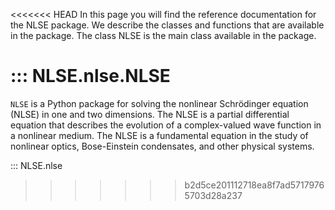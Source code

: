 <<<<<<< HEAD
In this page you will find the reference documentation for the NLSE package.
We describe the classes and functions that are available in the package.
The class NLSE is the main class available in the package.


::: NLSE.nlse.NLSE
=======
`NLSE` is a Python package for solving the nonlinear Schrödinger equation (NLSE) in one and two dimensions. The NLSE is a partial differential equation that describes the evolution of a complex-valued wave function in a nonlinear medium. The NLSE is a fundamental equation in the study of nonlinear optics, Bose-Einstein condensates, and other physical systems.

::: NLSE.nlse
>>>>>>> b2d5ce201112718ea8f7ad57179765703d28a237
